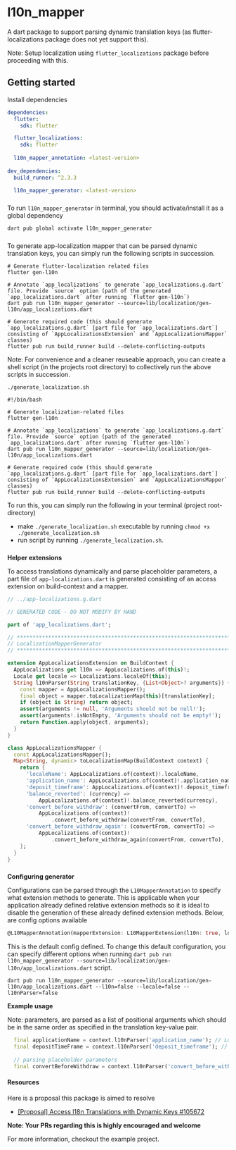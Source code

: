 # l10n_mapper
A dart package to support parsing dynamic translation keys (as flutter-localizations package does not yet support this).

Note: Setup localization using `flutter_localizations` package before proceeding with this.

## Getting started
Install dependencies
```yaml
dependencies:
  flutter:
    sdk: flutter

  flutter_localizations:
    sdk: flutter
    
  l10n_mapper_annotation: <latest-version>
  
dev_dependencies:
  build_runner: ^2.3.3
  
  l10n_mapper_generator: <latest-version>
```
###
To run `l10n_mapper_generator` in terminal, you should activate/install it as a global dependency

```dart
dart pub global activate l10n_mapper_generator
```
###
To generate app-localization mapper that can be parsed dynamic translation keys, you can simply run the following scripts in succession.


```shell
# Generate flutter-localization related files
flutter gen-l10n
```

```shell
# Annotate `app_localizations` to generate `app_localizations.g.dart` file. Provide `source` option (path of the generated `app_localizations.dart` after running `flutter gen-l10n`)
dart pub run l10n_mapper_generator --source=lib/localization/gen-l10n/app_localizations.dart
```

```shell
# Generate required code (this should generate `app_localizations.g.dart` [part file for `app_localizations.dart`] consisting of `AppLocalizationsExtension` and `AppLocalizationsMapper` classes)
flutter pub run build_runner build --delete-conflicting-outputs
```

Note: For convenience and a cleaner reuseable approach, you can create a shell script (in the projects root directory) to collectively run the above scripts in succession.

`./generate_localization.sh`
```shell
#!/bin/bash

# Generate localization-related files
flutter gen-l10n

# Annotate `app_localizations` to generate `app_localizations.g.dart` file. Provide `source` option (path of the generated `app_localizations.dart` after running `flutter gen-l10n`)
dart pub run l10n_mapper_generator --source=lib/localization/gen-l10n/app_localizations.dart

# Generate required code (this should generate `app_localizations.g.dart` [part file for `app_localizations.dart`] consisting of `AppLocalizationsExtension` and `AppLocalizationsMapper` classes)
flutter pub run build_runner build --delete-conflicting-outputs
```

To run this, you can simply run the following in your terminal (project root-directory)
- make `./generate_localization.sh` executable by running `chmod +x ./generate_localization.sh`
- run script by running `./generate_localization.sh`.

###

**Helper extensions**

To access translations dynamically and parse placeholder parameters, a part file of `app-localizations.dart` is generated consisting of an access extension on build-context and a mapper.

```dart
// ../app-localizations.g.dart

// GENERATED CODE - DO NOT MODIFY BY HAND

part of 'app_localizations.dart';

// **************************************************************************
// LocalizationMapperGenerator
// **************************************************************************

extension AppLocalizationsExtension on BuildContext {
  AppLocalizations get l10n => AppLocalizations.of(this)!;
  Locale get locale => Localizations.localeOf(this);
  String l10nParser(String translationKey, {List<Object>? arguments}) {
    const mapper = AppLocalizationsMapper();
    final object = mapper.toLocalizationMap(this)[translationKey];
    if (object is String) return object;
    assert(arguments != null, 'Arguments should not be null!');
    assert(arguments!.isNotEmpty, 'Arguments should not be empty!');
    return Function.apply(object, arguments);
  }
}

class AppLocalizationsMapper {
  const AppLocalizationsMapper();
  Map<String, dynamic> toLocalizationMap(BuildContext context) {
    return {
      'localeName': AppLocalizations.of(context)!.localeName,
      'application_name': AppLocalizations.of(context)!.application_name,
      'deposit_timeframe': AppLocalizations.of(context)!.deposit_timeframe,
      'balance_reverted': (currency) =>
          AppLocalizations.of(context)!.balance_reverted(currency),
      'convert_before_withdraw': (convertFrom, convertTo) =>
          AppLocalizations.of(context)!
              .convert_before_withdraw(convertFrom, convertTo),
      'convert_before_withdraw_again': (convertFrom, convertTo) =>
          AppLocalizations.of(context)!
              .convert_before_withdraw_again(convertFrom, convertTo),
    };
  }
}
```
###
**Configuring generator**

Configurations can be parsed through the `L10MapperAnnotation` to specify what extension methods to generate. This is applicable when your application already defined relative extension methods so it is ideal to disable the generation of these already defined extension methods. Below, are config options available

```dart
@L10MapperAnnotation(mapperExtension: L10MapperExtension(l10n: true, locale: true, l10nParser: true))
```

This is the default config defined. To change this default configuration, you can specify different options when running `dart pub run l10n_mapper_generator --source=lib/localization/gen-l10n/app_localizations.dart` script.

```shell
dart pub run l10n_mapper_generator --source=lib/localization/gen-l10n/app_localizations.dart --l10n=false --locale=false --l10nParser=false
```

**Example usage**

Note: parameters, are parsed as a list of positional arguments which should be in the same order as specified in the translation key-value pair.

```dart
  final applicationName = context.l10nParser('application_name'); // Localization mapper
  final depositTimeFrame = context.l10nParser('deposit_timeframe'); // Instant
  
  // parsing placeholder parameters
  final convertBeforeWithdraw = context.l10nParser('convert_before_withdraw', arguments: ['CAD', 'EUR']); // * For withdrawing your CAD you first need to convert it back to EUR
```

#### Resources
Here is a proposal this package is aimed to resolve
- [[Proposal] Access l18n Translations with Dynamic Keys #105672](https://github.com/flutter/flutter/issues/105672)

**Note: Your PRs regarding this is highly encouraged and welcome**

For more information, checkout the example project.

